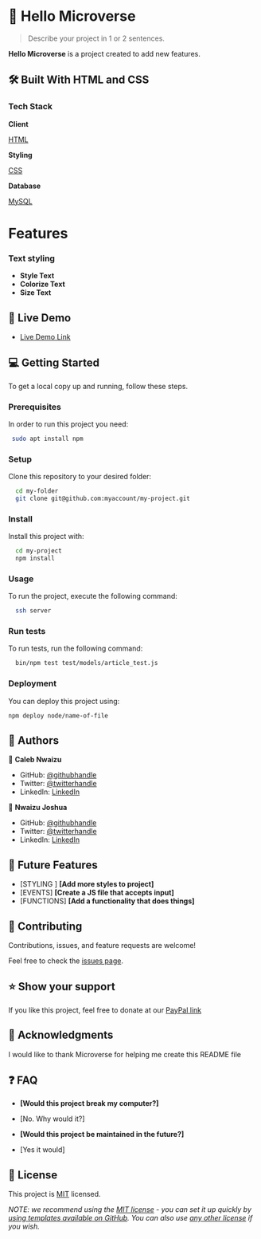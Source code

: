 

# 📖 Hello Microverse 


> Describe your project in 1 or 2 sentences.

**Hello Microverse** is a project created to add new features.

## 🛠 Built With HTML and CSS

### Tech Stack



 **Client**

   [HTML](https://www.w3.org/)



  **Styling**

  [CSS](https://web.dev/learn/css/)


**Database**

   [MySQL](https://www.mysql.com/)

# Features

### Text styling


- **Style Text**
- **Colorize Text**
- **Size Text**




## 🚀 Live Demo


- [Live Demo Link](https://calebchris000.github.io/Hello-World/)



## 💻 Getting Started



To get a local copy up and running, follow these steps.

### Prerequisites

In order to run this project you need:


```sh
 sudo apt install npm
```

### Setup

Clone this repository to your desired folder:



```sh
  cd my-folder
  git clone git@github.com:myaccount/my-project.git
```

### Install

Install this project with: 



```sh
  cd my-project
  npm install
```


### Usage

To run the project, execute the following command:


```sh
  ssh server
```


### Run tests

To run tests, run the following command:


```sh
  bin/npm test test/models/article_test.js
```


### Deployment

You can deploy this project using:


```sh
npm deploy node/name-of-file
```


## 👥 Authors



👤 **Caleb Nwaizu**

- GitHub: [@githubhandle](https://https://github.com/calebchris000)
- Twitter: [@twitterhandle](https://twitter.com/calebchris000)
- LinkedIn: [LinkedIn](https://linkedin.com/in/calebchris000)

👤 **Nwaizu Joshua**

- GitHub: [@githubhandle](https://github.com/josh2funny)
- Twitter: [@twitterhandle](https://twitter.com/josh2funny)
- LinkedIn: [LinkedIn](https://linkedin.com/in/josh2funny)




## 🔭 Future Features



- [STYLING ] **[Add more styles to project]**
- [EVENTS] **[Create a JS file that accepts input]**
- [FUNCTIONS] **[Add a functionality that does things]**



## 🤝 Contributing

Contributions, issues, and feature requests are welcome!

Feel free to check the [issues page](../../issues/).




## ⭐️ Show your support



If you like this project, feel free to donate at our [PayPal link](paypal.com)



## 🙏 Acknowledgments



I would like to thank Microverse for helping me create this README file



## ❓ FAQ


- **[Would this project break my computer?]**

 - [No. Why would it?]

- **[Would this project be maintained in the future?]**

 - [Yes it would]



## 📝 License

This project is [MIT](./LICENSE) licensed.

_NOTE: we recommend using the [MIT license](https://choosealicense.com/licenses/mit/) - you can set it up quickly by [using templates available on GitHub](https://docs.github.com/en/communities/setting-up-your-project-for-healthy-contributions/adding-a-license-to-a-repository). You can also use [any other license](https://choosealicense.com/licenses/) if you wish._

